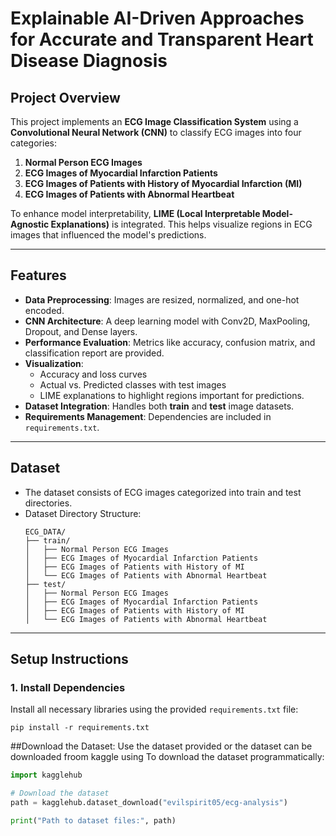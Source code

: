 #   Explainable AI-Driven Approaches for Accurate and Transparent Heart Disease Diagnosis

## Project Overview

This project implements an **ECG Image Classification System** using a **Convolutional Neural Network (CNN)** to classify ECG images into four categories:

1. **Normal Person ECG Images**
2. **ECG Images of Myocardial Infarction Patients**
3. **ECG Images of Patients with History of Myocardial Infarction (MI)**
4. **ECG Images of Patients with Abnormal Heartbeat**

To enhance model interpretability, **LIME (Local Interpretable Model-Agnostic Explanations)** is integrated. This helps visualize regions in ECG images that influenced the model's predictions.

---

## Features

- **Data Preprocessing**: Images are resized, normalized, and one-hot encoded.
- **CNN Architecture**: A deep learning model with Conv2D, MaxPooling, Dropout, and Dense layers.
- **Performance Evaluation**: Metrics like accuracy, confusion matrix, and classification report are provided.
- **Visualization**: 
   - Accuracy and loss curves
   - Actual vs. Predicted classes with test images
   - LIME explanations to highlight regions important for predictions.
- **Dataset Integration**: Handles both **train** and **test** image datasets.
- **Requirements Management**: Dependencies are included in `requirements.txt`.

---

## Dataset

- The dataset consists of ECG images categorized into train and test directories.
- Dataset Directory Structure:
    ```
    ECG_DATA/
    ├── train/
    │   ├── Normal Person ECG Images
    │   ├── ECG Images of Myocardial Infarction Patients
    │   ├── ECG Images of Patients with History of MI
    │   └── ECG Images of Patients with Abnormal Heartbeat
    ├── test/
    │   ├── Normal Person ECG Images
    │   ├── ECG Images of Myocardial Infarction Patients
    │   ├── ECG Images of Patients with History of MI
    │   └── ECG Images of Patients with Abnormal Heartbeat
    ```

---

## Setup Instructions

### 1. Install Dependencies
Install all necessary libraries using the provided `requirements.txt` file:
```
pip install -r requirements.txt
```
   
##Download the Dataset:
Use the dataset provided or the dataset can be downloaded froom kaggle using
To download the dataset programmatically:
```python
import kagglehub

# Download the dataset
path = kagglehub.dataset_download("evilspirit05/ecg-analysis")

print("Path to dataset files:", path)
